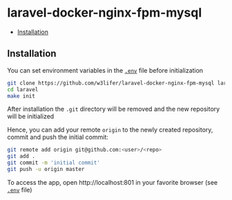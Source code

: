 # laravel-docker-nginx-fpm-mysql

- [Installation](#installation)

## Installation

You can set environment variables in the [`.env`](.env) file before initialization

``` sh
git clone https://github.com/w3lifer/laravel-docker-nginx-fpm-mysql laravel
cd laravel
make init
```

After installation the `.git` directory will be removed and the new repository will be initialized

Hence, you can add your remote `origin` to the newly created repository, commit and push the initial commit:

``` sh
git remote add origin git@github.com:<user>/<repo>
git add .
git commit -m 'initial commit'
git push -u origin master
```

To access the app, open http://localhost:801 in your favorite browser (see [`.env`](.env) file)
